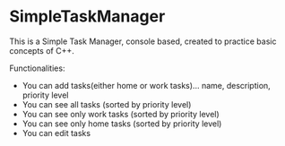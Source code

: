# SimpleTaskManager
This is a Simple Task Manager, console based, created to practice basic concepts of C++.

Functionalities:
- You can add tasks(either home or work tasks)... name, description, priority level
- You can see all tasks (sorted by priority level)
- You can see only work tasks (sorted by priority level)
- You can see only home tasks (sorted by priority level)
- You can edit tasks
